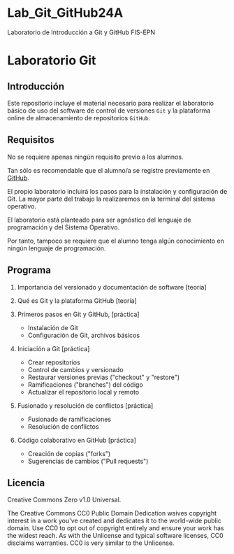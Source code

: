 # Lab_Git_GitHub24A
Laboratorio de Introducción a Git y GitHub FIS-EPN

# Laboratorio Git

## Introducción
Este repositorio incluye el material necesario para realizar el laboratorio básico 
de uso del software de control de versiones ```Git``` y la plataforma online 
de almacenamiento de repositorios ```GitHub```. 

## Requisitos
No se requiere apenas ningún requisito previo a los alumnos. 

Tan sólo es recomendable que el alumno/a se registre previamente en 
[GitHub](https://github.com/join "Registro en GitHub").

El propio laboratorio incluirá los pasos para la instalación y configuración de Git. 
La mayor parte del trabajo la realizaremos en la terminal del sistema operativo.

El laboratorio está planteado para ser agnóstico del lenguaje de programación y 
del Sistema Operativo. 

Por tanto, tampoco se requiere que el alumno tenga algún conocimiento en ningún lenguaje de programación.

## Programa

1. Importancia del versionado y documentación de software [teoría]

2. Qué es Git y la plataforma GitHub [teoría]

3. Primeros pasos en Git y GitHub, [práctica]
    + Instalación de Git
    + Configuración de Git, archivos básicos

4. Iniciación a Git [práctica]
    + Crear repositorios
    + Control de cambios y versionado
    + Restaurar versiones previas ("checkout" y "restore")
    + Ramificaciones ("branches") del código
    + Actualizar el repositorio  local y remoto

5. Fusionado y resolución de conflictos [práctica]
    + Fusionado de ramificaciones
    + Resolución de conflictos

6. Código colaborativo en GitHub [práctica]
    + Creación de copias ("forks")
    + Sugerencias de cambios ("Pull requests")

## Licencia
Creative Commons Zero v1.0 Universal.

The Creative Commons CC0 Public Domain Dedication waives copyright interest 
in a work you've created and dedicates it to the world-wide public domain. 
Use CC0 to opt out of copyright entirely and ensure your work has the widest 
reach. As with the Unlicense and typical software licenses, CC0 disclaims 
warranties. CC0 is very similar to the Unlicense.
